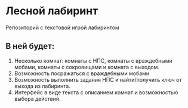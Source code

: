 # Лесной лабиринт
Репозиторий с текстовой игрой лабиринтом

## В ней будет:
1. Несколько комнат: комнаты с НПС, комнаты с враждебными мобами, комнаты с сокровищами и комната с выходом.
2. Возможность посражаться с враждебными мобами
3. Возможность выполнить задания НПС и найти/получить ключ от выхода из лабиринта.
4. Интерфейс в виде текста с описанием комнат и возможностью выбора действий.
